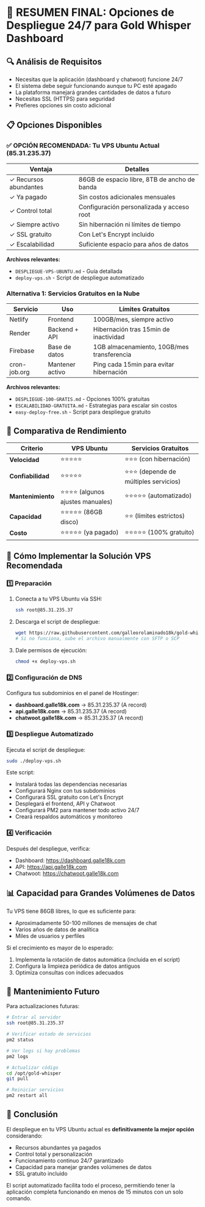 # 🚀 RESUMEN FINAL: Opciones de Despliegue 24/7 para Gold Whisper Dashboard

## 🔍 Análisis de Requisitos
- Necesitas que la aplicación (dashboard y chatwoot) funcione 24/7
- El sistema debe seguir funcionando aunque tu PC esté apagado
- La plataforma manejará grandes cantidades de datos a futuro
- Necesitas SSL (HTTPS) para seguridad
- Prefieres opciones sin costo adicional

## 📋 Opciones Disponibles

### ✅ OPCIÓN RECOMENDADA: Tu VPS Ubuntu Actual (85.31.235.37)

| Ventaja | Detalles |
|---------|----------|
| ✓ Recursos abundantes | 86GB de espacio libre, 8TB de ancho de banda |
| ✓ Ya pagado | Sin costos adicionales mensuales |
| ✓ Control total | Configuración personalizada y acceso root |
| ✓ Siempre activo | Sin hibernación ni límites de tiempo |
| ✓ SSL gratuito | Con Let's Encrypt incluido |
| ✓ Escalabilidad | Suficiente espacio para años de datos |

**Archivos relevantes:**
- `DESPLIEGUE-VPS-UBUNTU.md` - Guía detallada
- `deploy-vps.sh` - Script de despliegue automatizado

### Alternativa 1: Servicios Gratuitos en la Nube

| Servicio | Uso | Límites Gratuitos |
|----------|-----|-------------------|
| Netlify | Frontend | 100GB/mes, siempre activo |
| Render | Backend + API | Hibernación tras 15min de inactividad |
| Firebase | Base de datos | 1GB almacenamiento, 10GB/mes transferencia |
| cron-job.org | Mantener activo | Ping cada 15min para evitar hibernación |

**Archivos relevantes:**
- `DESPLIEGUE-100-GRATIS.md` - Opciones 100% gratuitas
- `ESCALABILIDAD-GRATUITA.md` - Estrategias para escalar sin costos
- `easy-deploy-free.sh` - Script para despliegue gratuito

## 🔄 Comparativa de Rendimiento

| Criterio | VPS Ubuntu | Servicios Gratuitos |
|----------|------------|---------------------|
| **Velocidad** | ⭐⭐⭐⭐⭐ | ⭐⭐⭐ (con hibernación) |
| **Confiabilidad** | ⭐⭐⭐⭐⭐ | ⭐⭐⭐ (depende de múltiples servicios) |
| **Mantenimiento** | ⭐⭐⭐⭐ (algunos ajustes manuales) | ⭐⭐⭐⭐⭐ (automatizado) |
| **Capacidad** | ⭐⭐⭐⭐⭐ (86GB disco) | ⭐⭐ (límites estrictos) |
| **Costo** | ⭐⭐⭐⭐⭐ (ya pagado) | ⭐⭐⭐⭐⭐ (100% gratuito) |

## 🚀 Cómo Implementar la Solución VPS Recomendada

### 1️⃣ Preparación

1. Conecta a tu VPS Ubuntu vía SSH:
   ```bash
   ssh root@85.31.235.37
   ```

2. Descarga el script de despliegue:
   ```bash
   wget https://raw.githubusercontent.com/galleorolaminado18k/gold-whisper-dashboard/main/deploy-vps.sh
   # Si no funciona, sube el archivo manualmente con SFTP o SCP
   ```

3. Dale permisos de ejecución:
   ```bash
   chmod +x deploy-vps.sh
   ```

### 2️⃣ Configuración de DNS

Configura tus subdominios en el panel de Hostinger:
- **dashboard.galle18k.com** → 85.31.235.37 (A record)
- **api.galle18k.com** → 85.31.235.37 (A record)
- **chatwoot.galle18k.com** → 85.31.235.37 (A record)

### 3️⃣ Despliegue Automatizado

Ejecuta el script de despliegue:
```bash
sudo ./deploy-vps.sh
```

Este script:
- Instalará todas las dependencias necesarias
- Configurará Nginx con tus subdominios
- Configurará SSL gratuito con Let's Encrypt
- Desplegará el frontend, API y Chatwoot
- Configurará PM2 para mantener todo activo 24/7
- Creará respaldos automáticos y monitoreo

### 4️⃣ Verificación

Después del despliegue, verifica:

- Dashboard: https://dashboard.galle18k.com
- API: https://api.galle18k.com
- Chatwoot: https://chatwoot.galle18k.com

## 📊 Capacidad para Grandes Volúmenes de Datos

Tu VPS tiene 86GB libres, lo que es suficiente para:
- Aproximadamente 50-100 millones de mensajes de chat
- Varios años de datos de analítica
- Miles de usuarios y perfiles

Si el crecimiento es mayor de lo esperado:

1. Implementa la rotación de datos automática (incluida en el script)
2. Configura la limpieza periódica de datos antiguos
3. Optimiza consultas con índices adecuados

## 🔧 Mantenimiento Futuro

Para actualizaciones futuras:

```bash
# Entrar al servidor
ssh root@85.31.235.37

# Verificar estado de servicios
pm2 status

# Ver logs si hay problemas
pm2 logs

# Actualizar código
cd /opt/gold-whisper
git pull

# Reiniciar servicios
pm2 restart all
```

## 🌟 Conclusión

El despliegue en tu VPS Ubuntu actual es **definitivamente la mejor opción** considerando:
- Recursos abundantes ya pagados
- Control total y personalización
- Funcionamiento continuo 24/7 garantizado
- Capacidad para manejar grandes volúmenes de datos
- SSL gratuito incluido

El script automatizado facilita todo el proceso, permitiendo tener la aplicación completa funcionando en menos de 15 minutos con un solo comando.
